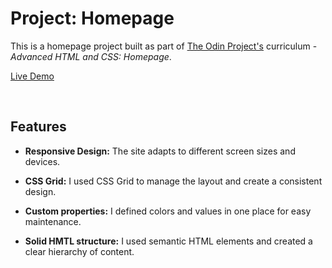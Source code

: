 # Project: Homepage

This is a homepage project built as part of [The Odin Project's](https://www.theodinproject.com/) curriculum - _Advanced HTML and CSS: Homepage_.

[Live Demo](https://jjjmdev.github.io/homepage/)

<br>

## Features

- **Responsive Design:** The site adapts to different screen sizes and devices.

- **CSS Grid:** I used CSS Grid to manage the layout and create a consistent design.

- **Custom properties:** I defined colors and values in one place for easy maintenance.

- **Solid HMTL structure:** I used semantic HTML elements and created a clear hierarchy of content.
